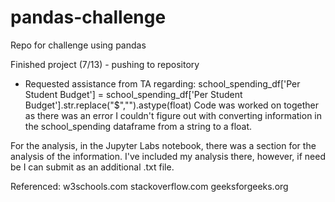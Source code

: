 # pandas-challenge
Repo for challenge using pandas

Finished project (7/13) - pushing to repository
- Requested assistance from TA regarding:
    school_spending_df['Per Student Budget'] = school_spending_df['Per Student Budget'].str.replace("$","").astype(float)
Code was worked on together as there was an error I couldn't figure out with converting information in the school_spending dataframe from a string to a float.

For the analysis, in the Jupyter Labs notebook, there was a section for the analysis of the information. I've included my analysis there, however, if need be I can submit as an additional .txt file.

Referenced:
w3schools.com
stackoverflow.com
geeksforgeeks.org
